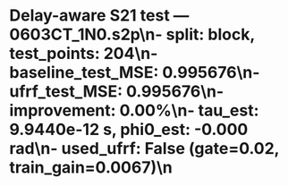 # Delay-aware S21 test — 0603CT_1N0.s2p\n- split: block, test_points: 204\n- baseline_test_MSE: 0.995676\n- ufrf_test_MSE: 0.995676\n- improvement: 0.00%\n- tau_est: 9.9440e-12 s, phi0_est: -0.000 rad\n- used_ufrf: False (gate=0.02, train_gain=0.0067)\n